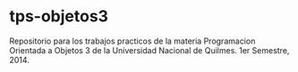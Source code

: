tps-objetos3
============

Repositorio para los trabajos practicos de la materia Programacion Orientada a Objetos 3 de la Universidad Nacional de Quilmes. 1er Semestre, 2014.
